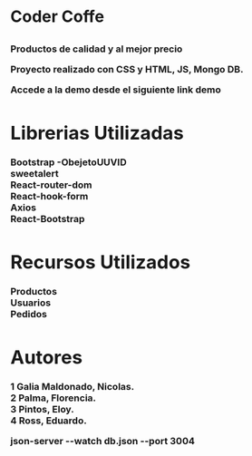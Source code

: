 <h1>Coder Coffe <h2/>

<h3>Productos de calidad y al mejor precio<div/>

 Proyecto realizado con CSS y HTML, JS, Mongo DB. <br/>

Accede a la demo desde el siguiente link demo


 # Librerias Utilizadas
Bootstrap -ObejetoUUVID  <br/>
sweetalert <br/>
React-router-dom <br/>
React-hook-form <br/>
Axios <br/>
React-Bootstrap

# Recursos Utilizados
Productos <br/>
Usuarios <br/> 
Pedidos

# Autores
1 Galia Maldonado, Nicolas.<br/>
2 Palma, Florencia. <br/>
3 Pintos, Eloy. <br/>
4 Ross, Eduardo.







json-server --watch db.json --port 3004